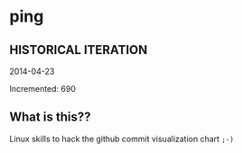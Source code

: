 # ping

## HISTORICAL ITERATION
2014-04-23

Incremented: 690

## What is this?? 
Linux skills to hack the github commit visualization chart `;-)`
